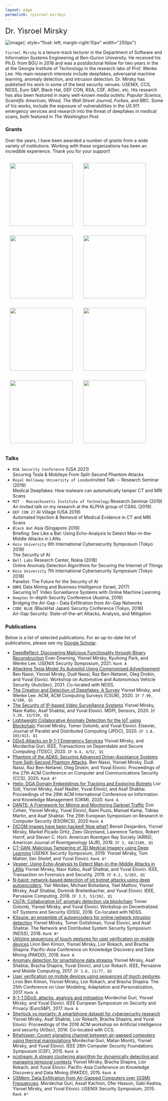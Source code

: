```yaml
---
layout: page
permalink: /yisroel.mirsky/
---
```


 <font size="5">Dr. Yisroel Mirsky</font>

![image]({{site.baseurl}}/assets/members/yisroel.mirsky.png){: style="float: left; margin-right:10px" width="250px"} 

`Yisroel Mirsky` is a tenure-track lecturer in the Department of Software and Information Systems Engineering at Ben-Gurion University. He received his Ph.D. from BGU in 2018 and was a postdoctoral fellow for two years in the at the Georgia Institute of Technology in the research labs of Prof. Wenke Lee. His main research interests include deepfakes, adversarial machine learning, anomaly detection, and intrusion detection. Dr. Mirsky has published his work in some of the best security venues: USENIX, CCS, NDSS, Euro S&P, Black Hat, DEF CON, RSA, CSF, AISec, etc. His research has also been featured in many well-known media outlets: *Popular Science, Scientific American, Wired, The Wall Street Journal, Forbes*, and BBC. Some of his works, include the exposure of vulnerabilities in the US 911 emergency services and research into the threat of deepfakes in medical scans, both featured in *The Washington Post*.

### Grants

Over the years, I have been awarded a number of grants  from a wide variety of institutions. Working with these organizations has been an incredible experience. Thank you for your support!

<p float="left">
  <img src="{{site.baseurl}}/assets/logos/darpa.png" width="200" style="margin: 15px;" />
  <img src="{{site.baseurl}}/assets/logos/tii.png" width="200" style="margin: 15px;" />
  <img src="{{site.baseurl}}/assets/logos/samsung.png" width="200" style="margin: 15px;" />
  <img src="{{site.baseurl}}/assets/logos/H2020.png" width="200" style="margin: 15px;" />
  <img src="{{site.baseurl}}/assets/logos/DoE.png" width="200" style="margin: 15px;" />
  <img src="{{site.baseurl}}/assets/logos/MoE.png" width="200" style="margin: 15px;" />
  <img src="{{site.baseurl}}/assets/logos/IIA.png" width="200" style="margin: 15px;" />
  <img src="{{site.baseurl}}/assets/logos/bird.png" width="200" style="margin: 15px;" />
</p>

### Talks

- `RSA Security Conference` (USA 2021)<br/>Securing Tesla \& Mobileye From Split-Second Phantom Attacks
- `Royal Holloway University of London`Invited Talk -- Research Seminar (2019)<br/>
  Medical Deepfakes: How malware can automatically tamper CT and MRI Scans
- `MIT - Massachusetts Institute of Technology` Research Seminar (2019)<br/>An invited talk on my research at the ALPHA group of CSAIL (2019).
- `DEF CON 27` AI Village (USA 2019)<br/>Automated Injection \& Removal of Medical Evidence in CT and MRI Scans
- `Black Hat` Asia (Singapore 2019)<br/>Briefing: See Like a Bat: Using Echo-Analysis to Detect Man-in-the-Middle Attacks in LANs
- `Keio University` 9th International Cybersecurity Symposium (Tokyo 2019)<br/>The Security of AI
- `Bell Labs` Research Center, Nokia (2018)<br/>
  Online Anomaly Detection Algorithms for Securing the Internet of Things 
- `Keio University` 7th International Cybersecurity Symposium (Tokyo 2018)<br/>Panelist: The Future for the Security of AI
- `DBMI` Data Mining and Business Intelligence (Israel, 2017)<br/>Securing IoT Video Surveillance Systems with Online Machine Learning
- `DeepSec` In-depth Security Conference (Austria, 2016) <br/>Bridging the Air-Gap – Data Exfiltration from Air-Gap Networks
- `CODE BLUE` (BlackHat Japan) Security Conference (Tokyo, 2016)<br/>
  Air-Gap Security: State-of-the-art Attacks, Analysis, and Mitigation

### Publications

Below is a list of selected publications. For an up-to-date list of publications, please see my [Google Scholar](https://scholar.google.co.il/citations?user=A0LUsmUAAAAJ&hl=en). 

- [DeepReflect: Discovering Malicious Functionality through Binary Reconstruction](https://www.usenix.org/system/files/sec21fall-downing.pdf) Evan Downing, Yisroel Mirsky, Kyuhong Park, and Wenke Lee.
  USENIX Security Symposium, 2021. `Rank A`
- [Attacking Tesla Model Xs Autopilot Using Compromised Advertisement](https://www.ndss-symposium.org/wp-content/uploads/autosec2021_23004_paper.pdf) Ben Nassi, Yisroel Mirsky, Dudi Nassi, Raz Ben-Netanel, Oleg Drokin, and Yuval Elovici. Workshop on Automotive and Autonomous Vehicle Security (AutoSec), 2021. Co-located with NDSS.
- [The Creation and Detection of Deepfakes: A Survey](https://dl.acm.org/doi/pdf/10.1145/3425780)  Yisroel Mirsky, and Wenke Lee. ACM, ACM Computing Surveys (CSUR), 2020. `IF 7.99, 4/108, Q1` 
- [The Security of IP-based Video Surveillance Systems](https://www.mdpi.com/1424-8220/20/17/4806/pdf) Yisroel Mirsky, Naor Kalbo, Asaf Shabtai, and Yuval Elovici. MDPI, Sensors, 2020. `IF 3.28, 33/539, Q1`
- [Lightweight Collaborative Anomaly Detection for the IoT using Blockchain](https://www.sciencedirect.com/science/article/pii/S0743731520303154)  Yisroel Mirsky, Tomer Golomb, and Yuval Elovici. Elsevier,  Journal of Parallel and Distributed Computing (JPDC), 2020. `IF 1.8, 103/413, Q1`
- [DDoS Attacks on 9-1-1 Emergency Services](https://ieeexplore.ieee.org/iel7/8858/4358699/08949688.pdf) Yisroel Mirsky, and Mordechai Guri. IEEE, Transactions on Dependable and Secure Computing (TDSC), 2020. `IF 6.4, 4/52, Q1`
- [Phantom of the ADAS: Securing Advanced Driver-Assistance Systems from Split-Second Phantom Attacks](https://dl.acm.org/doi/pdf/10.1145/3372297.3423359). Ben Nassi, Yisroel Mirsky, Dudi Nassi, Raz Ben-Netanel, Oleg Drokin, and Yuval Elovici.
  Proceedings of the 27th ACM Conference on Computer and Communications Security (CCS), 2020. `Rank A*`
- [Helix: DGA Domain Embeddings for Tracking and Exploring Botnets](https://dl.acm.org/doi/pdf/10.1145/3340531.3416022) Lior Sidi, Yisroel Mirsky, Asaf Nadler, Yuval Elovici, and Asaf Shabtai. Proceedings of the 29th ACM International Conference on Information and Knowledge Management (CIKM), 2020. `Rank A`
- [DANTE: A Framework for Mining and Monitoring Darknet Traffic](https://arxiv.org/pdf/2003.02575) Dvir Cohen, Yisroel Mirsky, Yuval Elovici, Rami Puzis, Manuel Kamp, Tobias Martin, and Asaf Shabtai. The 25th European Symposium on Research in Computer Security (ESORICS), 2020 `Rank A`
- [DICOM images have been hacked! Now what?](https://www.ajronline.org/doi/abs/10.2214/AJR.19.21958) Benoit Desjardins, Yisroel Mirsky, Markel Picado Ortiz, Zeev Glozmand, Lawrence Tarbox, Robert Hornf, and Steven C. Horii. American Roentgen Ray Society (ARRS), American Journal of Roentgenology (AJR), 2019. `IF 3, 68/2180, Q1`
- [CT-GAN: Malicious Tampering of 3D Medical Imagery using Deep Learning](https://www.usenix.org/system/files/sec19-mirsky_0.pdf) USENIX Security Symposium, 2019. Yisroel Mirsky, Tom Mahler, Ilan Shelef, and Yuval Elovici. `Rank A*`
- [Vesper: Using Echo-Analysis to Detect Man-in-the-Middle Attacks in LANs](https://ieeexplore.ieee.org/iel7/10206/4358835/08543616.pdf) Yisroel Mirsky, Naor Kalbo, Asaf Shabtai, and Yuval Elovici. IEEE, Transaction on Forensics and Security, 2019. `IF 6.2, 5/103, Q1`
- [N-baiot: network-based detection of iot botnet attacks using deep autoencoders](https://ieeexplore.ieee.org/iel7/7756/8490161/08490192.pdf). Yair Meidan, Michael Bohadana, Yael Mathov, Yisroel Mirsky, Asaf Shabtai, Dominik Breitenbacher, and Yuval Elovici. IEEE, Pervasive Computing, 2018. `IF 3.3, 53/262, Q1`
- [CIoTA: Collaborative IoT anomaly detection via blockchain](https://arxiv.org/pdf/1803.03807) Tomer Golomb, Yisroel Mirsky, and Yuval Elovici. Workshop on Decentralized IoT Systems and Security (DISS), 2018. Co-located with NDSS.
-  [Kitsune: an ensemble of autoencoders for online network intrusion detection](https://arxiv.org/pdf/1802.09089) Yisroel Mirsky, Tomer Doitshman, Yuval Elovici, and Asaf Shabtai.
  The Network and Distributed System Security Symposium (NDSS), 2018. `Rank A*`
- [Utilizing sequences of touch gestures for user verification on mobile devices](https://link.springer.com/chapter/10.1007/978-3-319-93040-4_64) Liron Ben Kimon, Yisroel Mirsky, Lior Rokach, and Bracha Shapira. Pacific-Asia Conference on Knowledge Discovery and Data Mining (PAKDD), 2018.  `Rank A`
- [Anomaly detection for smartphone data streams](https://www.sciencedirect.com/science/article/pii/S1574119216301067) Yisroel Mirsky, Asaf Shabtai, Bracha Shapira, Yuval Elovici, and Lior Rokach. IEEE, Pervasive and Mobile Computing, 2017. `IF 3.0, 11/77, Q1`
- [User verification on mobile devices using sequences of touch gestures](https://dl.acm.org/doi/pdf/10.1145/3079628.3079644). Liron Ben Kimon, Yisroel Mirsky, Lior Rokach, and Bracha Shapira. The 25th Conference on User Modeling, Adaptation and Personalization, 2017. `Rank A`
- [9-1-1 DDoS: attacks, analysis and mitigation](https://ieeexplore.ieee.org/iel7/7961955/7961936/07961982.pdf) Mordechai Guri, Yisroel Mirsky, and Yuval Elovici.
  IEEE European Symposium on Security and Privacy (EuroS\&P), 2017.  `Rank A`
- [Sherlock vs moriarty: A smartphone dataset for cybersecurity research](https://dl.acm.org/doi/pdf/10.1145/2996758.2996764) Yisroel Mirsky, Asaf Shabtai, Lior Rokach, Bracha Shapira, and Yuval Elovici. Proceedings of the 2016 ACM workshop on Artificial intelligence and security (AISec), 2016.  Co-located with CCS. 
- [Bitwhisper: Covert signaling channel between air-gapped computers using thermal manipulations](https://ieeexplore.ieee.org/iel7/7243288/7243713/07243739.pdf) Mordechai Guri, Matan Monitz, Yisroel Mirsky, and Yuval Elovici. IEEE 28th Computer Security Foundations Symposium (CSF), 2015. `Rank A`
- [pcstream: A stream clustering algorithm for dynamically detecting and managing temporal contexts](https://link.springer.com/chapter/10.1007/978-3-319-18032-8_10) Yisroel Mirsky, Bracha Shapira, Lior Rokach, and Yuval Elovici.
  Pacific-Asia Conference on Knowledge Discovery and Data Mining (PAKDD), 2015. `Rank A`
- [GSMem: Data Exfiltration from Air-Gapped Computers over {GSM} Frequencies](https://www.usenix.org/system/files/conference/usenixsecurity15/sec15-paper-guri.pdf). Mordechai Guri, Assaf Kachlon, Ofer Hasson, Gabi Kedma, Yisroel Mirsky, and Yuval Elovici.
  USENIX Security Symposium, 2015. `Rank A*`

